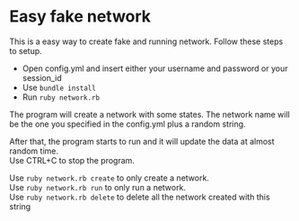 Easy fake network
=============

This is a easy way to create fake and running network.
Follow these steps to setup.

* Open config.yml and insert either your username and password or your session_id
* Use `bundle install`
* Run `ruby network.rb`

The program will create a network with some states. The network name will be the one you specified in the config.yml plus a random string.

After that, the program starts to run and it will update the data at almost random time.</br>
Use CTRL+C to stop the program.

Use `ruby network.rb create` to only create a network.</br>
Use `ruby network.rb run` to only run a network.</br>
Use `ruby network.rb delete` to delete all the network created with this string</br>
